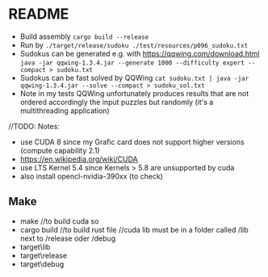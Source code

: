 # README

* Build assembly `cargo build --release`
* Run by `./target/release/sudoku ./test/resources/p096_sudoku.txt`
* Sudokus can be generated e.g. with <https://qqwing.com/download.html> `java -jar qqwing-1.3.4.jar --generate 1000 --difficulty expert --compact > sudoku.txt`
* Sudokus can be fast solved by QQWing `cat sudoku.txt | java -jar qqwing-1.3.4.jar --solve --compact > sudoku_sol.txt`
* Note in my tests QQWing unfortunately produces results that are not ordered accordingly the input puzzles but randomly (it's a multithreading application)

//TODO:
Notes:

- use CUDA 8 since my Grafic card does not support higher versions (compute capability 2.1)
- https://en.wikipedia.org/wiki/CUDA
- use LTS Kernel 5.4 since Kernels > 5.8 are unsupported by cuda
- also install opencl-nvidia-390xx (to check)

## Make
- make    //to build cuda so
- cargo build //to build rust file //cuda lib must be in a folder called /lib  next to /release oder /debug
- target\lib
- target\release
- target\debug
